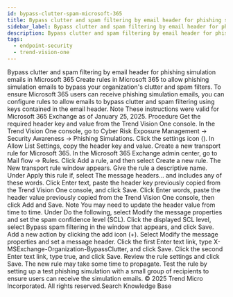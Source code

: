 ```yaml
---
id: bypass-clutter-spam-microsoft-365
title: Bypass clutter and spam filtering by email header for phishing simulation emails in Microsoft 365
sidebar_label: Bypass clutter and spam filtering by email header for phishing simulation emails in Microsoft 365
description: Bypass clutter and spam filtering by email header for phishing simulation emails in Microsoft 365
tags:
  - endpoint-security
  - trend-vision-one
---
```


 Bypass clutter and spam filtering by email header for phishing simulation emails in Microsoft 365 Create rules in Microsoft 365 to allow phishing simulation emails to bypass your organization's clutter and spam filters. To ensure Microsoft 365 users can receive phishing simulation emails, you can configure rules to allow emails to bypass clutter and spam filtering using keys contained in the email header. Note These instructions were valid for Microsoft 365 Exchange as of January 25, 2025. Procedure Get the required header key and value from the Trend Vision One console. In the Trend Vision One console, go to Cyber Risk Exposure Management → Security Awareness → Phishing Simulations. Click the settings icon (). In Allow List Settings, copy the header key and value. Create a new transport rule for Microsoft 365. In the Microsoft 365 Exchange admin center, go to Mail flow → Rules. Click Add a rule, and then select Create a new rule. The New transport rule window appears. Give the rule a descriptive name. Under Apply this rule if, select The message headers... and includes any of these words. Click Enter text, paste the header key previously copied from the Trend Vision One console, and click Save. Click Enter words, paste the header value previously copied from the Trend Vision One console, then click Add and Save. Note You may need to update the header value from time to time. Under Do the following, select Modify the message properties and set the spam confidence level (SCL). Click the displayed SCL level, select Bypass spam filtering in the window that appears, and click Save. Add a new action by clicking the add icon (+). Select Modify the message properties and set a message header. Click the first Enter text link, type X-MSExchange-Organization-BypassClutter, and click Save. Click the second Enter text link, type true, and click Save. Review the rule settings and click Save. The new rule may take some time to propagate. Test the rule by setting up a test phishing simulation with a small group of recipients to ensure users can receive the simulation emails. © 2025 Trend Micro Incorporated. All rights reserved.Search Knowledge Base